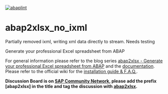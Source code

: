 [![abaplint](https://app.abaplint.org/badges/sapmentors/abap2xlsx)](https://app.abaplint.org/project/sapmentors/abap2xlsx)

abap2xlsx_no_ixml
=========
Partially removed ixml, writing xml data directly to stream.
Needs testing

Generate your professional Excel spreadsheet from ABAP

For general information please refer to the blog series [abap2xlsx - Generate your professional Excel spreadsheet from ABAP](http://scn.sap.com/community/abap/blog/2010/07/12/abap2xlsx--generate-your-professional-excel-spreadsheet-from-abap) and the [documentation](https://sapmentors.github.io/abap2xlsx/).
Please refer to the official wiki for the [installation guide & F.A.Q.](https://sapmentors.github.io/abap2xlsx/).

**Discussion Board is on [SAP Community Network](https://answers.sap.com/questions/ask.html), please add the prefix [abap2xlsx] in the title and tag the discussion with [abap2xlsx](https://answers.sap.com/topics/abap2xlsx.html).**
